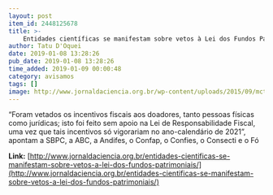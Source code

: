 ```yaml
---
layout: post
item_id: 2448125678
title: >-
    Entidades científicas se manifestam sobre vetos à Lei dos Fundos Patrimoniais
author: Tatu D'Oquei
date: 2019-01-08 13:28:26
pub_date: 2019-01-08 13:28:26
time_added: 2019-01-09 00:00:48
category: avisamos
tags: []
image: http://www.jornaldaciencia.org.br/wp-content/uploads/2015/09/mcti-esplanada.jpg
---
```


“Foram vetados os incentivos fiscais aos doadores, tanto pessoas físicas como jurídicas; isto foi feito sem apoio na Lei de Responsabilidade Fiscal, uma vez que tais incentivos só vigorariam no ano-calendário de 2021”, apontam a SBPC, a ABC, a Andifes, o Confap, o Confies, o Consecti e o Fó

**Link:** [http://www.jornaldaciencia.org.br/entidades-cientificas-se-manifestam-sobre-vetos-a-lei-dos-fundos-patrimoniais/](http://www.jornaldaciencia.org.br/entidades-cientificas-se-manifestam-sobre-vetos-a-lei-dos-fundos-patrimoniais/)

